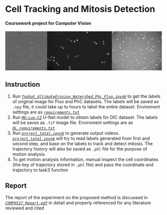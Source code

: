 # Cell Tracking and Mitosis Detection
#### Coursework project for Computer Vision
![Cell%20Tracking%20and%20Mitosis%20Detection.png](https://github.com/melmarsezio/Computer-Vision/blob/master/Cell%20Tracking%20and%20Mitosis%20Detection.png)
## Instruction
1. Run [*`Tophat_UltimateErosion_Watershed_Phc_Fluo.ipynb`*](https://github.com/melmarsezio/Computer-Vision/blob/master/Tophat_UltimateErosion_Watershed_Phc_Fluo.ipynb) to get the labels of original image for Fluo and PhC datasets. The labels will be saved as `.npy` file, it could take up to hours to label the entire dataset. Enviroment settings are as [*`requirements.txt`*](https://github.com/melmarsezio/Computer-Vision/blob/master/requirements.txt)
2. Run [*`MU-Lux-CZ`*](https://github.com/melmarsezio/Computer-Vision/tree/master/MU-Lux-CZ) U-Net model to obtain labels for DIC dataset. The labels will be saves as `.tif` image file. Enviroment settings are as [*`DL_requirements.txt`*](https://github.com/melmarsezio/Computer-Vision/blob/master/DL_requirements.txt)
2. Run [*`project_total.ipynb`*](https://github.com/melmarsezio/Computer-Vision/blob/master/project_total.ipynb) to generate output videos. [*`project_total.ipynb`*](https://github.com/melmarsezio/Computer-Vision/blob/master/project_total.ipynb) will try to read labels generated from first and second step, and base on the labels to track and detect mitosis. The trajectory history will also be saved as `.pkl` file for the purpose of motion analysis.
3. To get motion analysis information, manual inspect the cell coordinates (the key of trajectory stored in `.pkl` file) and pass the coordinate and trajectory to task3 function

## Report
The report of the experiment on the proposed method is discussed in [*`COMP9517 Report.pdf`*](https://github.com/melmarsezio/Computer-Vision/blob/master/COMP9517%20Report.pdf) in detail and properly referenced for any literature reviewed and cited
